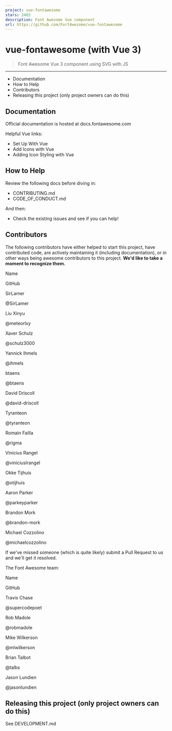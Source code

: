 ```yaml
---
project: vue-fontawesome
stars: 2403
description: Font Awesome Vue component
url: https://github.com/FortAwesome/vue-fontawesome
---
```


vue-fontawesome (with Vue 3)
============================

> Font Awesome Vue 3 component using SVG with JS

* * *

-   Documentation
-   How to Help
-   Contributors
-   Releasing this project (only project owners can do this)

Documentation
-------------

Official documentation is hosted at docs.fontawesome.com

Helpful Vue links:

-   Set Up With Vue
-   Add Icons with Vue
-   Adding Icon Styling with Vue

How to Help
-----------

Review the following docs before diving in:

-   CONTRIBUTING.md
-   CODE\_OF\_CONDUCT.md

And then:

-   Check the existing issues and see if you can help!

Contributors
------------

The following contributors have either helped to start this project, have contributed code, are actively maintaining it (including documentation), or in other ways being awesome contributors to this project. **We'd like to take a moment to recognize them.**

Name

GitHub

SirLamer

@SirLamer

Liu Xinyu

@meteorlxy

Xaver Schulz

@schulz3000

Yannick Ihmels

@ihmels

btaens

@btaens

David Driscoll

@david-driscoll

Tyranteon

@tyranteon

Romain Failla

@rigma

Vinicius Rangel

@viniciuslrangel

Okke Tijhuis

@otijhuis

Aaron Parker

@parkeyparker

Brandon Mork

@brandon-mork

Michael Cozzolino

@michaelcozzolino

If we've missed someone (which is quite likely) submit a Pull Request to us and we'll get it resolved.

The Font Awesome team:

Name

GitHub

Travis Chase

@supercodepoet

Rob Madole

@robmadole

Mike Wilkerson

@mlwilkerson

Brian Talbot

@talbs

Jason Lundien

@jasonlundien

Releasing this project (only project owners can do this)
--------------------------------------------------------

See DEVELOPMENT.md
